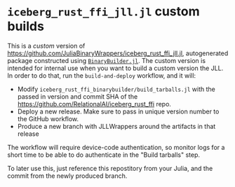 # `iceberg_rust_ffi_jll.jl` custom builds

This is a *custom* version of https://github.com/JuliaBinaryWrappers/iceberg_rust_ffi_jll.jl, autogenerated package constructed using [`BinaryBuilder.jl`](https://github.com/JuliaPackaging/BinaryBuilder.jl).
The custom version is intended for internal use when you want to build a custom version the JLL. In order to do that, run the `build-and-deploy` workflow, and it will:

* Modify `iceberg_rust_ffi_binarybuilder/build_tarballs.jl` with the passed in version and commit SHA of the https://github.com/RelationalAI/iceberg_rust_ffi repo.
* Deploy a new release. Make sure to pass in unique version number to the GitHub workflow.
* Produce a new branch with JLLWrappers around the artifacts in that release

The workflow will require device-code authentication, so monitor logs for a short time to be able to do authenticate in the "Build tarballs" step.

To later use this, just reference this repostitory from your Julia, and the commit from the newly produced branch.